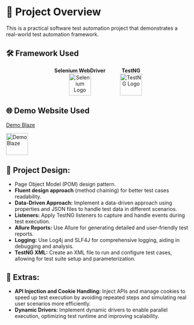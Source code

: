 # 📌 Project Overview
This is a practical software test automation project that demonstrates a real-world test automation framework.

## 🛠 Framework Used  
<div style="display: flex; gap: 40px; align-items: center; justify-content: center;">
    <div style="text-align: center;">
        <strong>Selenium WebDriver</strong><br>
        <a href="https://www.selenium.dev" target="_blank" rel="noreferrer">
            <img src="https://raw.githubusercontent.com/detain/svg-logos/780f25886640cef088af994181646db2f6b1a3f8/svg/selenium-logo.svg" alt="Selenium Logo" style="width: 60px; height: 60px;" />
        </a>
    </div>
    <div style="text-align: center;">
        <strong>TestNG</strong><br>
        <a href="https://testng.org/welcome.html" target="_blank" rel="noreferrer">
            <img src="https://kms-solutions.asia/wp-content/uploads/TestNG-1024x683.webp" alt="TestNG Logo" style="width: 60px; height: 60px;" />
        </a>
    </div>
</div>

## 🌐 Demo Website Used
[Demo Blaze](https://www.demoblaze.com/)

<img title="Demo Blaze" src="https://demoblaze.com/favicon.ico" style="width: 60px; height: 60px;">

## 🧩 Project Design:
* Page Object Model (POM) design pattern.
* **Fluent design approach** (method chaining) for better test cases readability.
* **Data-Driven Approach:** Implement a data-driven approach using properties and JSON files to handle test data in different scenarios.
* **Listeners:** Apply TestNG listeners to capture and handle events during test execution.
* **Allure Reports:** Use Allure for generating detailed and user-friendly test reports.
* **Logging:** Use Log4j and SLF4J for comprehensive logging, aiding in debugging and analysis.
* **TestNG XML:** Create an XML file to run and configure test cases, allowing for test suite setup and parameterization.

## 🚀 Extras:
* **API Injection and Cookie Handling:** Inject APIs and manage cookies to speed up test execution by avoiding repeated steps and simulating real user scenarios more efficiently.
* **Dynamic Drivers:** Implement dynamic drivers to enable parallel execution, optimizing test runtime and improving scalability.
